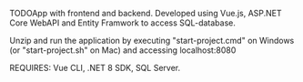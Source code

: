 TODOApp with frontend and backend. Developed using Vue.js, ASP.NET Core WebAPI and Entity Framwork to access SQL-database. 

Unzip and run the application by executing "start-project.cmd" on Windows (or "start-project.sh" on Mac) and accessing localhost:8080

REQUIRES:
Vue CLI, 
.NET 8 SDK, 
SQL Server.
